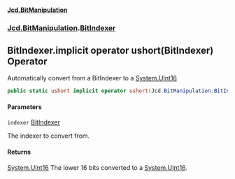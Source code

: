 #### [Jcd.BitManipulation](index 'index')

### [Jcd.BitManipulation](Jcd.BitManipulation 'Jcd.BitManipulation').[BitIndexer](Jcd.BitManipulation.BitIndexer 'Jcd.BitManipulation.BitIndexer')

## BitIndexer.implicit operator ushort(BitIndexer) Operator

Automatically convert from a BitIndexer to a [System.UInt16](https://docs.microsoft.com/en-us/dotnet/api/System.UInt16 'System.UInt16')

```csharp
public static ushort implicit operator ushort(Jcd.BitManipulation.BitIndexer indexer);
```

#### Parameters

<a name='Jcd.BitManipulation.BitIndexer.op_Implicitushort(Jcd.BitManipulation.BitIndexer).indexer'></a>

`indexer` [BitIndexer](Jcd.BitManipulation.BitIndexer 'Jcd.BitManipulation.BitIndexer')

The indexer to convert from.

#### Returns

[System.UInt16](https://docs.microsoft.com/en-us/dotnet/api/System.UInt16 'System.UInt16')
The lower 16 bits converted to a [System.UInt16](https://docs.microsoft.com/en-us/dotnet/api/System.UInt16 'System.UInt16').